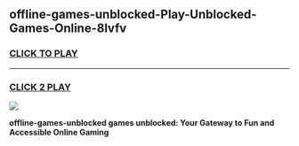 
## offline-games-unblocked-Play-Unblocked-Games-Online-8lvfv
<h3>
<a href="https://premium76.site?title=offline-games-unblocked&ref=24A">CLICK TO PLAY</a></h3>
<hr>

<h3>
<a href="https://premium76.site?title=offline-games-unblocked&ref=24A">CLICK 2 PLAY</a>
  
</h3>

<a href="https://premium76.site?title=offline-games-unblocked&ref=24A"><img src="https://clearcache.store/games.png"></a>


**offline-games-unblocked games unblocked: Your Gateway to Fun and Accessible Online Gaming**
